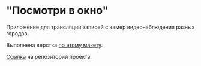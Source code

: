 # "Посмотри в окно"

Приложение для трансляции записей с камер видеонаблюдения разных городов.

Выполнена верстка [по этому макету](https://www.figma.com/file/QHcvX1RsUI89CulRB7HLk6/%234-%D0%9F%D0%BE%D1%81%D0%BC%D0%BE%D1%82%D1%80%D0%B8-%D0%B2-%D0%BE%D0%BA%D0%BD%D0%BE?type=design&node-id=0%3A1&mode=design&t=K8En58mhEpGHazi9-1).

[Ссылка](https://github.com/odn1mslovom/posmotri_v_okno) на репозиторий проекта.
